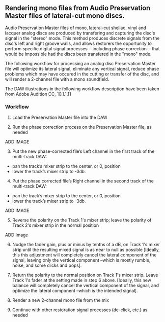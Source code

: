 ## Rendering mono files from Audio Preservation Master files of lateral-cut mono discs.

Audio Preservation Master files of mono, lateral-cut shellac, vinyl and lacquer analog discs are produced by transfering and capturing the disc's signal in the "stereo" mode.  This method produces discrete signals from the disc's left and right groove walls, and allows restorers the opportunity to perform specific digital signal processes --including phase correction-- that would be impossible had the discs been transfered in the "mono" mode.

The following workflow for processing an analog disc Preservation Master file will optimize its lateral signal, eliminate any vertical signal, reduce phase problems which may have occured in the cutting or transfer of the disc, and will render a 2-channel file with a mono soundfield.

The DAW illustrations in the following workflow description have been taken from Adobe Audition CC, 10.1.1.11  

### Workflow

1)	Load the Preservation Master file into the DAW

2)	Run the phase correction process on the Preservation Master file, as needed

ADD IMAGE

3)	Put the new phase-corrected file’s Left channel in the first track of the multi-track DAW:  

* pan the track’s mixer strip to the center, or 0, position  
* lower the track’s mixer strip to -3db.

4)	Put the phase corrected file’s Right channel in the second track of the multi-track DAW: 

* pan the track’s mixer strip to the center, or 0, position  
* lower the track’s mixer strip to -3db.

ADD IMAGE

5)	Reverse the polarity on the Track 1's mixer strip; leave the polarity of Track 2's mixer strip in the normal position

ADD Image

6)	Nudge the fader gain, plus or minus by tenths of a dB, on Track 1's mixer strip until the resulting mixed signal is as near to null as possible [Ideally, this this adjustment will completely cancel the lateral component of the signal, leaving only the vertical component –which is mostly rumble, noise, and some clicks and pops].

7)	Return the polarity to the normal position on Track 1's mixer strip.  Leave Track 1's fader at the setting made in step 6 above. [Ideally, this new balance will completely cancel the vertical component of the signal, and optimize the lateral component –which is the intended signal].

8)	Render a new 2-channel mono file from the mix

9)	Continue with other restoration signal processes (de-click, etc.) as needed
